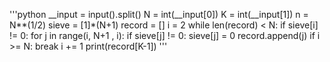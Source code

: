 '''python
__input = input().split()
N = int(__input[0])
K = int(__input[1])
n = N**(1/2)
sieve = [1]*(N+1)
record = []
i = 2
while len(record) < N:
  if sieve[i] != 0:
    for j in range(i, N+1 , i):
      if sieve[j] != 0:
        sieve[j] = 0
        record.append(j)
  if i >= N: break
  i += 1
print(record[K-1])
'''      
    
